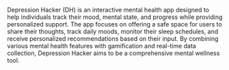 Depression Hacker (DH) is an interactive mental health app designed to help individuals track their mood, mental state, and progress while providing personalized support. The app focuses on offering a safe space for users to share their thoughts, track daily moods, monitor their sleep schedules, and receive personalized recommendations based on their input. By combining various mental health features with gamification and real-time data collection, Depression Hacker aims to be a comprehensive mental wellness tool.
